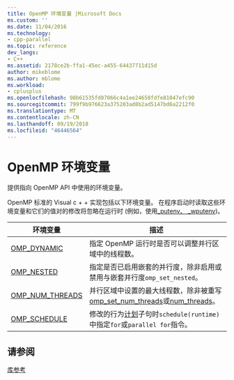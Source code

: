 ```yaml
---
title: OpenMP 环境变量 |Microsoft Docs
ms.custom: ''
ms.date: 11/04/2016
ms.technology:
- cpp-parallel
ms.topic: reference
dev_langs:
- C++
ms.assetid: 2178ce2b-ffa1-45ec-a455-64437711d15d
author: mikeblome
ms.author: mblome
ms.workload:
- cplusplus
ms.openlocfilehash: 98b61535fd07066c4a1ee24658fdfe81047efc90
ms.sourcegitcommit: 799f9b976623a375203ad8b2ad5147bd6a2212f0
ms.translationtype: MT
ms.contentlocale: zh-CN
ms.lasthandoff: 09/19/2018
ms.locfileid: "46446564"
---
```

# <a name="openmp-environment-variables"></a>OpenMP 环境变量

提供指向 OpenMP API 中使用的环境变量。

OpenMP 标准的 Visual c + + 实现包括以下环境变量。 在程序启动时读取这些环境变量和它们的值对的修改将忽略在运行时 (例如，使用[_putenv、 _wputenv](../../../c-runtime-library/reference/putenv-wputenv.md))。

|环境变量|描述|
|--------------------------|-----------------|
|[OMP_DYNAMIC](../../../parallel/openmp/reference/omp-dynamic.md)|指定 OpenMP 运行时是否可以调整并行区域中的线程数。|
|[OMP_NESTED](../../../parallel/openmp/reference/omp-nested.md)|指定是否已启用嵌套的并行度，除非启用或禁用与嵌套并行度`omp_set_nested`。|
|[OMP_NUM_THREADS](../../../parallel/openmp/reference/omp-num-threads.md)|并行区域中设置的最大线程数，除非被重写[omp_set_num_threads](../../../parallel/openmp/reference/omp-set-num-threads.md)或[num_threads](../../../parallel/openmp/reference/num-threads.md)。|
|[OMP_SCHEDULE](../../../parallel/openmp/reference/omp-schedule.md)|修改的行为[计划](../../../parallel/openmp/reference/schedule.md)子句时`schedule(runtime)`中指定`for`或`parallel for`指令。|

## <a name="see-also"></a>请参阅

[库参考](../../../parallel/openmp/reference/openmp-library-reference.md)